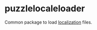 # puzzlelocaleloader

Common package to load [localization](https://en.wikipedia.org/wiki/Language_localisation) files.
